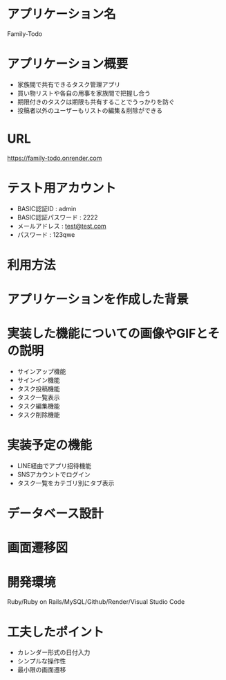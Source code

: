 # アプリケーション名
Family-Todo
# アプリケーション概要
* 家族間で共有できるタスク管理アプリ
* 買い物リストや各自の用事を家族間で把握し合う
* 期限付きのタスクは期限も共有することでうっかりを防ぐ
* 投稿者以外のユーザーもリストの編集＆削除ができる
# URL
https://family-todo.onrender.com
# テスト用アカウント
* BASIC認証ID : admin
* BASIC認証パスワード : 2222
* メールアドレス : test@test.com
* パスワード : 123qwe
# 利用方法

# アプリケーションを作成した背景

# 実装した機能についての画像やGIFとその説明
* サインアップ機能
* サインイン機能
* タスク投稿機能
* タスク一覧表示
* タスク編集機能
* タスク削除機能
# 実装予定の機能
* LINE経由でアプリ招待機能
* SNSアカウントでログイン
* タスク一覧をカテゴリ別にタブ表示
# データベース設計

# 画面遷移図

# 開発環境
Ruby/Ruby on Rails/MySQL/Github/Render/Visual Studio Code
# 工夫したポイント
* カレンダー形式の日付入力
* シンプルな操作性
* 最小限の画面遷移
